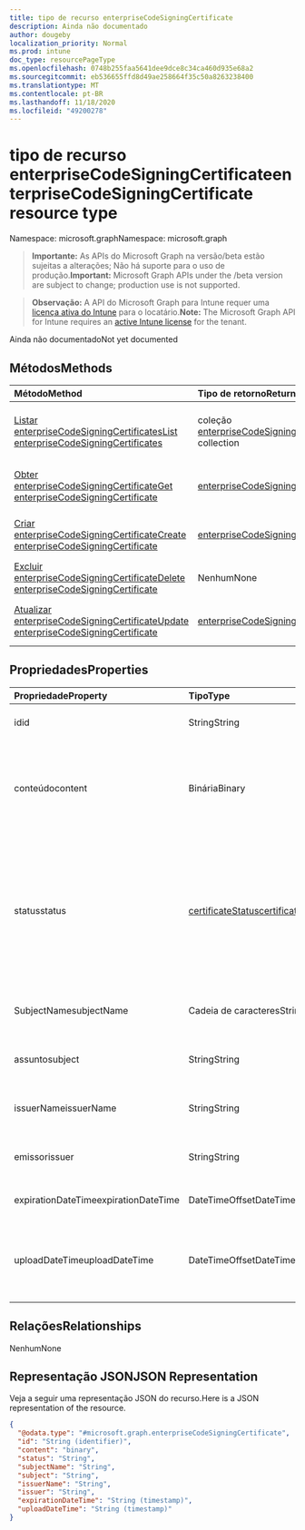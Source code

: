 ```yaml
---
title: tipo de recurso enterpriseCodeSigningCertificate
description: Ainda não documentado
author: dougeby
localization_priority: Normal
ms.prod: intune
doc_type: resourcePageType
ms.openlocfilehash: 0748b255faa5641dee9dce8c34ca460d935e68a2
ms.sourcegitcommit: eb536655ffd8d49ae258664f35c50a8263238400
ms.translationtype: MT
ms.contentlocale: pt-BR
ms.lasthandoff: 11/18/2020
ms.locfileid: "49200278"
---
```

# <a name="enterprisecodesigningcertificate-resource-type"></a><span data-ttu-id="e3e31-103">tipo de recurso enterpriseCodeSigningCertificate</span><span class="sxs-lookup"><span data-stu-id="e3e31-103">enterpriseCodeSigningCertificate resource type</span></span>

<span data-ttu-id="e3e31-104">Namespace: microsoft.graph</span><span class="sxs-lookup"><span data-stu-id="e3e31-104">Namespace: microsoft.graph</span></span>

> <span data-ttu-id="e3e31-105">**Importante:** As APIs do Microsoft Graph na versão/beta estão sujeitas a alterações; Não há suporte para o uso de produção.</span><span class="sxs-lookup"><span data-stu-id="e3e31-105">**Important:** Microsoft Graph APIs under the /beta version are subject to change; production use is not supported.</span></span>

> <span data-ttu-id="e3e31-106">**Observação:** A API do Microsoft Graph para Intune requer uma [licença ativa do Intune](https://go.microsoft.com/fwlink/?linkid=839381) para o locatário.</span><span class="sxs-lookup"><span data-stu-id="e3e31-106">**Note:** The Microsoft Graph API for Intune requires an [active Intune license](https://go.microsoft.com/fwlink/?linkid=839381) for the tenant.</span></span>

<span data-ttu-id="e3e31-107">Ainda não documentado</span><span class="sxs-lookup"><span data-stu-id="e3e31-107">Not yet documented</span></span>

## <a name="methods"></a><span data-ttu-id="e3e31-108">Métodos</span><span class="sxs-lookup"><span data-stu-id="e3e31-108">Methods</span></span>
|<span data-ttu-id="e3e31-109">Método</span><span class="sxs-lookup"><span data-stu-id="e3e31-109">Method</span></span>|<span data-ttu-id="e3e31-110">Tipo de retorno</span><span class="sxs-lookup"><span data-stu-id="e3e31-110">Return Type</span></span>|<span data-ttu-id="e3e31-111">Descrição</span><span class="sxs-lookup"><span data-stu-id="e3e31-111">Description</span></span>|
|:---|:---|:---|
|[<span data-ttu-id="e3e31-112">Listar enterpriseCodeSigningCertificates</span><span class="sxs-lookup"><span data-stu-id="e3e31-112">List enterpriseCodeSigningCertificates</span></span>](../api/intune-apps-enterprisecodesigningcertificate-list.md)|<span data-ttu-id="e3e31-113">coleção [enterpriseCodeSigningCertificate](../resources/intune-apps-enterprisecodesigningcertificate.md)</span><span class="sxs-lookup"><span data-stu-id="e3e31-113">[enterpriseCodeSigningCertificate](../resources/intune-apps-enterprisecodesigningcertificate.md) collection</span></span>|<span data-ttu-id="e3e31-114">Listar Propriedades e relações dos objetos [enterpriseCodeSigningCertificate](../resources/intune-apps-enterprisecodesigningcertificate.md) .</span><span class="sxs-lookup"><span data-stu-id="e3e31-114">List properties and relationships of the [enterpriseCodeSigningCertificate](../resources/intune-apps-enterprisecodesigningcertificate.md) objects.</span></span>|
|[<span data-ttu-id="e3e31-115">Obter enterpriseCodeSigningCertificate</span><span class="sxs-lookup"><span data-stu-id="e3e31-115">Get enterpriseCodeSigningCertificate</span></span>](../api/intune-apps-enterprisecodesigningcertificate-get.md)|[<span data-ttu-id="e3e31-116">enterpriseCodeSigningCertificate</span><span class="sxs-lookup"><span data-stu-id="e3e31-116">enterpriseCodeSigningCertificate</span></span>](../resources/intune-apps-enterprisecodesigningcertificate.md)|<span data-ttu-id="e3e31-117">Leia as propriedades e as relações do objeto [enterpriseCodeSigningCertificate](../resources/intune-apps-enterprisecodesigningcertificate.md) .</span><span class="sxs-lookup"><span data-stu-id="e3e31-117">Read properties and relationships of the [enterpriseCodeSigningCertificate](../resources/intune-apps-enterprisecodesigningcertificate.md) object.</span></span>|
|[<span data-ttu-id="e3e31-118">Criar enterpriseCodeSigningCertificate</span><span class="sxs-lookup"><span data-stu-id="e3e31-118">Create enterpriseCodeSigningCertificate</span></span>](../api/intune-apps-enterprisecodesigningcertificate-create.md)|[<span data-ttu-id="e3e31-119">enterpriseCodeSigningCertificate</span><span class="sxs-lookup"><span data-stu-id="e3e31-119">enterpriseCodeSigningCertificate</span></span>](../resources/intune-apps-enterprisecodesigningcertificate.md)|<span data-ttu-id="e3e31-120">Criar um novo objeto [enterpriseCodeSigningCertificate](../resources/intune-apps-enterprisecodesigningcertificate.md) .</span><span class="sxs-lookup"><span data-stu-id="e3e31-120">Create a new [enterpriseCodeSigningCertificate](../resources/intune-apps-enterprisecodesigningcertificate.md) object.</span></span>|
|[<span data-ttu-id="e3e31-121">Excluir enterpriseCodeSigningCertificate</span><span class="sxs-lookup"><span data-stu-id="e3e31-121">Delete enterpriseCodeSigningCertificate</span></span>](../api/intune-apps-enterprisecodesigningcertificate-delete.md)|<span data-ttu-id="e3e31-122">Nenhum</span><span class="sxs-lookup"><span data-stu-id="e3e31-122">None</span></span>|<span data-ttu-id="e3e31-123">Exclui [enterpriseCodeSigningCertificate](../resources/intune-apps-enterprisecodesigningcertificate.md).</span><span class="sxs-lookup"><span data-stu-id="e3e31-123">Deletes a [enterpriseCodeSigningCertificate](../resources/intune-apps-enterprisecodesigningcertificate.md).</span></span>|
|[<span data-ttu-id="e3e31-124">Atualizar enterpriseCodeSigningCertificate</span><span class="sxs-lookup"><span data-stu-id="e3e31-124">Update enterpriseCodeSigningCertificate</span></span>](../api/intune-apps-enterprisecodesigningcertificate-update.md)|[<span data-ttu-id="e3e31-125">enterpriseCodeSigningCertificate</span><span class="sxs-lookup"><span data-stu-id="e3e31-125">enterpriseCodeSigningCertificate</span></span>](../resources/intune-apps-enterprisecodesigningcertificate.md)|<span data-ttu-id="e3e31-126">Atualiza as propriedades de um objeto [enterpriseCodeSigningCertificate](../resources/intune-apps-enterprisecodesigningcertificate.md) .</span><span class="sxs-lookup"><span data-stu-id="e3e31-126">Update the properties of a [enterpriseCodeSigningCertificate](../resources/intune-apps-enterprisecodesigningcertificate.md) object.</span></span>|

## <a name="properties"></a><span data-ttu-id="e3e31-127">Propriedades</span><span class="sxs-lookup"><span data-stu-id="e3e31-127">Properties</span></span>
|<span data-ttu-id="e3e31-128">Propriedade</span><span class="sxs-lookup"><span data-stu-id="e3e31-128">Property</span></span>|<span data-ttu-id="e3e31-129">Tipo</span><span class="sxs-lookup"><span data-stu-id="e3e31-129">Type</span></span>|<span data-ttu-id="e3e31-130">Descrição</span><span class="sxs-lookup"><span data-stu-id="e3e31-130">Description</span></span>|
|:---|:---|:---|
|<span data-ttu-id="e3e31-131">id</span><span class="sxs-lookup"><span data-stu-id="e3e31-131">id</span></span>|<span data-ttu-id="e3e31-132">String</span><span class="sxs-lookup"><span data-stu-id="e3e31-132">String</span></span>|<span data-ttu-id="e3e31-133">A chave da entidade.</span><span class="sxs-lookup"><span data-stu-id="e3e31-133">The key of the entity.</span></span>|
|<span data-ttu-id="e3e31-134">conteúdo</span><span class="sxs-lookup"><span data-stu-id="e3e31-134">content</span></span>|<span data-ttu-id="e3e31-135">Binária</span><span class="sxs-lookup"><span data-stu-id="e3e31-135">Binary</span></span>|<span data-ttu-id="e3e31-136">O certificado do Windows Enterprise Code-Signing no formato de dados brutos.</span><span class="sxs-lookup"><span data-stu-id="e3e31-136">The Windows Enterprise Code-Signing Certificate in the raw data format.</span></span>|
|<span data-ttu-id="e3e31-137">status</span><span class="sxs-lookup"><span data-stu-id="e3e31-137">status</span></span>|[<span data-ttu-id="e3e31-138">certificateStatus</span><span class="sxs-lookup"><span data-stu-id="e3e31-138">certificateStatus</span></span>](../resources/intune-apps-certificatestatus.md)|<span data-ttu-id="e3e31-139">O status do certificado provisionado ou não foi provisionado.</span><span class="sxs-lookup"><span data-stu-id="e3e31-139">The Certificate Status Provisioned or not Provisioned.</span></span> <span data-ttu-id="e3e31-140">Os valores possíveis são: `notProvisioned` e `provisioned`.</span><span class="sxs-lookup"><span data-stu-id="e3e31-140">Possible values are: `notProvisioned`, `provisioned`.</span></span>|
|<span data-ttu-id="e3e31-141">SubjectName</span><span class="sxs-lookup"><span data-stu-id="e3e31-141">subjectName</span></span>|<span data-ttu-id="e3e31-142">Cadeia de caracteres</span><span class="sxs-lookup"><span data-stu-id="e3e31-142">String</span></span>|<span data-ttu-id="e3e31-143">O nome da entidade do certificado.</span><span class="sxs-lookup"><span data-stu-id="e3e31-143">The Subject Name for the cert.</span></span>|
|<span data-ttu-id="e3e31-144">assunto</span><span class="sxs-lookup"><span data-stu-id="e3e31-144">subject</span></span>|<span data-ttu-id="e3e31-145">String</span><span class="sxs-lookup"><span data-stu-id="e3e31-145">String</span></span>|<span data-ttu-id="e3e31-146">O valor de entidade para o certificado.</span><span class="sxs-lookup"><span data-stu-id="e3e31-146">The Subject Value for the cert.</span></span>|
|<span data-ttu-id="e3e31-147">issuerName</span><span class="sxs-lookup"><span data-stu-id="e3e31-147">issuerName</span></span>|<span data-ttu-id="e3e31-148">String</span><span class="sxs-lookup"><span data-stu-id="e3e31-148">String</span></span>|<span data-ttu-id="e3e31-149">O nome do emissor do certificado.</span><span class="sxs-lookup"><span data-stu-id="e3e31-149">The Issuer Name for the cert.</span></span>|
|<span data-ttu-id="e3e31-150">emissor</span><span class="sxs-lookup"><span data-stu-id="e3e31-150">issuer</span></span>|<span data-ttu-id="e3e31-151">String</span><span class="sxs-lookup"><span data-stu-id="e3e31-151">String</span></span>|<span data-ttu-id="e3e31-152">O valor do emissor para o certificado.</span><span class="sxs-lookup"><span data-stu-id="e3e31-152">The Issuer value for the cert.</span></span>|
|<span data-ttu-id="e3e31-153">expirationDateTime</span><span class="sxs-lookup"><span data-stu-id="e3e31-153">expirationDateTime</span></span>|<span data-ttu-id="e3e31-154">DateTimeOffset</span><span class="sxs-lookup"><span data-stu-id="e3e31-154">DateTimeOffset</span></span>|<span data-ttu-id="e3e31-155">A data de expiração do certificado.</span><span class="sxs-lookup"><span data-stu-id="e3e31-155">The Cert Expiration Date.</span></span>|
|<span data-ttu-id="e3e31-156">uploadDateTime</span><span class="sxs-lookup"><span data-stu-id="e3e31-156">uploadDateTime</span></span>|<span data-ttu-id="e3e31-157">DateTimeOffset</span><span class="sxs-lookup"><span data-stu-id="e3e31-157">DateTimeOffset</span></span>|<span data-ttu-id="e3e31-158">A data/hora do certificado de codesignação quando é carregado.</span><span class="sxs-lookup"><span data-stu-id="e3e31-158">The date time of CodeSigning Cert when it is uploaded.</span></span>|

## <a name="relationships"></a><span data-ttu-id="e3e31-159">Relações</span><span class="sxs-lookup"><span data-stu-id="e3e31-159">Relationships</span></span>
<span data-ttu-id="e3e31-160">Nenhum</span><span class="sxs-lookup"><span data-stu-id="e3e31-160">None</span></span>

## <a name="json-representation"></a><span data-ttu-id="e3e31-161">Representação JSON</span><span class="sxs-lookup"><span data-stu-id="e3e31-161">JSON Representation</span></span>
<span data-ttu-id="e3e31-162">Veja a seguir uma representação JSON do recurso.</span><span class="sxs-lookup"><span data-stu-id="e3e31-162">Here is a JSON representation of the resource.</span></span>
<!-- {
  "blockType": "resource",
  "keyProperty": "id",
  "@odata.type": "microsoft.graph.enterpriseCodeSigningCertificate"
}
-->
``` json
{
  "@odata.type": "#microsoft.graph.enterpriseCodeSigningCertificate",
  "id": "String (identifier)",
  "content": "binary",
  "status": "String",
  "subjectName": "String",
  "subject": "String",
  "issuerName": "String",
  "issuer": "String",
  "expirationDateTime": "String (timestamp)",
  "uploadDateTime": "String (timestamp)"
}
```




